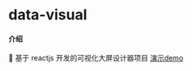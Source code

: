 # data-visual

#### 介绍

🎉 基于 reactjs 开发的可视化大屏设计器项目 [演示demo](https://wuli-admin.gitee.io/react-wuli-admin/#/dashboard) 

